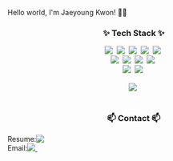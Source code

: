 Hello world, I'm Jaeyoung Kwon! 👋🏻

<!--내용 부분-->
<h3 align="center">✨ Tech Stack ✨</h3>
<div align="center">
  <img src="https://img.shields.io/badge/javascript-F7DF1E.svg?style=for-the-badge&logo=javascript&logoColor=20232a" />&nbsp
  <img src="https://img.shields.io/badge/typescript-007ACC.svg?style=for-the-badge&logo=typescript&logoColor=white" />&nbsp
  <img src="https://img.shields.io/badge/html5-E34F26.svg?style=for-the-badge&logo=html5&logoColor=white" />&nbsp
  <img src="https://img.shields.io/badge/react-20232a.svg?style=for-the-badge&logo=react&logoColor=61DAFB" />&nbsp
  <img src="https://img.shields.io/badge/Next-black?style=for-the-badge&logo=next.js&logoColor=white" />&nbsp
</div>

<div align="center">
  <img src="https://img.shields.io/badge/styled--components-DB7093?style=for-the-badge&logo=styled-components&logoColor=ffd35b" />&nbsp
  <img src="https://img.shields.io/badge/SASS-hotpink.svg?style=for-the-badge&logo=SASS&logoColor=white" />&nbsp
  <img src="https://img.shields.io/badge/MUI-%230081CB.svg?style=for-the-badge&logo=mui&logoColor=white" />&nbsp
  <img src="https://img.shields.io/badge/css3-1572B6.svg?style=for-the-badge&logo=css3&logoColor=white" />&nbsp
</div>

<div align="center">
  <img src="https://img.shields.io/badge/Recoil-3578E5?style=for-the-badge&logo=recoil&logoColor=white" />&nbsp
  <img src="https://img.shields.io/badge/-GraphQL-E10098?style=for-the-badge&logo=graphql&logoColor=white" />&nbsp
</div>

<br>

<div align="center">
  <img src="https://img.shields.io/badge/Flutter-%2302569B.svg?style=for-the-badge&logo=Flutter&logoColor=white" />&nbsp
</div>

<br>

<h3 align="center">📫 Contact 📫</h3>
<div align="center">
  <div style="display: flex; flex-direction: row; align-items: center;">
    <span>Resume: </span>
    <a href="https://docs.google.com/document/d/1UKJB61oDweLA1XO1wLJpfJomKAP-WHmHyeDF_-rU1zg/edit?usp=sharing">
      <img src="https://img.shields.io/badge/Google Docs-4285F4?style=for-the-badge&logo=google-docs&logoColor=white" />
    </a>
  </div>
</div>

<div align="center">
  <div style="display: flex; flex-direction: row; align-items: center;">
    <span>Email: </span>
    <a href="mailto:wodud2443@gmail.com">
      <img
        src="https://img.shields.io/badge/Gmail-D14836?style=for-the-badge&logo=gmail&logoColor=white"/>&nbsp
    </a>
  </div> 
</div>

